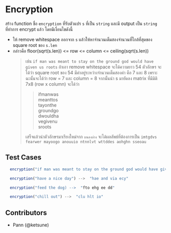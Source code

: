 # Encryption

สร้าง function ชื่อ `encryption` ที่รับตัวแปร `s` ที่เป็น `string` และมี output เป็น `string` ที่ทำการ encrypt แล้ว โดยมีเงื่อนไขดังนี้

- ให้ remove whitespace ออกจาก `s` แล้วให้หาจำนวนเต็มสองจำนวนที่ใกล้ที่สุดของ square root ของ `s.len`
- กล่าวคือ floor(sqrt(s.len)) <= row <= column <= ceiling(sqrt(s.len))
  > เช่น `if man was meant to stay on the ground god would have given us roots` ถ้าเอา remove whitespace จะได้ความยาว 54 ตัวอักษร
  > จะได้ว่า square root ของ 54 มีค่าอยู่ระหว่างจำนวนเต็มสองค่า คือ 7 และ 8
  > เพราะฉะนั้นจะได้ว่า row = 7 และ column = 8
  > จากนั้นนำ s มายัดลง matrix ที่มีมิติ 7x8 (row x column) จะได้ว่า
  >
  > > ifmanwas  
  > > meanttos  
  > > tayonthe  
  > > groundgo  
  > > dwouldha  
  > > vegivenu  
  > > sroots
  >
  > เสร็จแล้วนำตัวอักษรมาเรียงใหม่จาก `บนลงล่าง` จะได้ผลลัพธ์ที่ต้องการเป็น `imtgdvs fearwer mayoogo anouuio ntnnlvt wttddes aohghn sseoau`

## Test Cases

```js
  encryption("if man was meant to stay on the ground god would have given us roots") -->  "imtgdvs fearwer mayoogo anouuio ntnnlvt wttddes aohghn sseoau"
```

```js
  encryption("have a nice day") -->  "hae and via ecy"
```

```js
  encryption("feed the dog) -->  "fto ehg ee dd"
```

```js
  encryption("chill out") -->  "clu hlt io"
```

## Contributors

- Pann (@ketsune)
